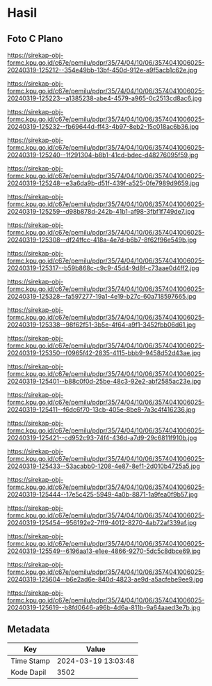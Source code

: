 # Hasil

## Foto C Plano

https://sirekap-obj-formc.kpu.go.id/c67e/pemilu/pdpr/35/74/04/10/06/3574041006025-20240319-125212--354e49bb-13bf-450d-912e-a9f5acb1c62e.jpg

https://sirekap-obj-formc.kpu.go.id/c67e/pemilu/pdpr/35/74/04/10/06/3574041006025-20240319-125223--a1385238-abe4-4579-a965-0c2513cd8ac6.jpg

https://sirekap-obj-formc.kpu.go.id/c67e/pemilu/pdpr/35/74/04/10/06/3574041006025-20240319-125232--fb69644d-ff43-4b97-8eb2-15c018ac6b36.jpg

https://sirekap-obj-formc.kpu.go.id/c67e/pemilu/pdpr/35/74/04/10/06/3574041006025-20240319-125240--1f291304-b8b1-41cd-bdec-d48276095f59.jpg

https://sirekap-obj-formc.kpu.go.id/c67e/pemilu/pdpr/35/74/04/10/06/3574041006025-20240319-125248--e3a6da9b-d51f-439f-a525-0fe7989d9659.jpg

https://sirekap-obj-formc.kpu.go.id/c67e/pemilu/pdpr/35/74/04/10/06/3574041006025-20240319-125259--d98b878d-242b-41b1-af98-3fbf1f749de7.jpg

https://sirekap-obj-formc.kpu.go.id/c67e/pemilu/pdpr/35/74/04/10/06/3574041006025-20240319-125308--df24ffcc-418a-4e7d-b6b7-8f62f96e549b.jpg

https://sirekap-obj-formc.kpu.go.id/c67e/pemilu/pdpr/35/74/04/10/06/3574041006025-20240319-125317--b59b868c-c9c9-45d4-9d8f-c73aae0d4ff2.jpg

https://sirekap-obj-formc.kpu.go.id/c67e/pemilu/pdpr/35/74/04/10/06/3574041006025-20240319-125328--fa597277-19a1-4e19-b27c-60a718597665.jpg

https://sirekap-obj-formc.kpu.go.id/c67e/pemilu/pdpr/35/74/04/10/06/3574041006025-20240319-125338--98f62f51-3b5e-4f64-a9f1-3452fbb06d61.jpg

https://sirekap-obj-formc.kpu.go.id/c67e/pemilu/pdpr/35/74/04/10/06/3574041006025-20240319-125350--f0965f42-2835-4115-bbb9-9458d52d43ae.jpg

https://sirekap-obj-formc.kpu.go.id/c67e/pemilu/pdpr/35/74/04/10/06/3574041006025-20240319-125401--b88c0f0d-25be-48c3-92e2-abf2585ac23e.jpg

https://sirekap-obj-formc.kpu.go.id/c67e/pemilu/pdpr/35/74/04/10/06/3574041006025-20240319-125411--f6dc6f70-13cb-405e-8be8-7a3c4f416236.jpg

https://sirekap-obj-formc.kpu.go.id/c67e/pemilu/pdpr/35/74/04/10/06/3574041006025-20240319-125421--cd952c93-74f4-436d-a7d9-29c6811f910b.jpg

https://sirekap-obj-formc.kpu.go.id/c67e/pemilu/pdpr/35/74/04/10/06/3574041006025-20240319-125433--53acabb0-1208-4e87-8ef1-2d010b4725a5.jpg

https://sirekap-obj-formc.kpu.go.id/c67e/pemilu/pdpr/35/74/04/10/06/3574041006025-20240319-125444--17e5c425-5949-4a0b-8871-1a9fea0f9b57.jpg

https://sirekap-obj-formc.kpu.go.id/c67e/pemilu/pdpr/35/74/04/10/06/3574041006025-20240319-125454--956192e2-7ff9-4012-8270-4ab72af339af.jpg

https://sirekap-obj-formc.kpu.go.id/c67e/pemilu/pdpr/35/74/04/10/06/3574041006025-20240319-125549--6196aa13-e1ee-4866-9270-5dc5c8dbce69.jpg

https://sirekap-obj-formc.kpu.go.id/c67e/pemilu/pdpr/35/74/04/10/06/3574041006025-20240319-125604--b6e2ad6e-840d-4823-ae9d-a5acfebe9ee9.jpg

https://sirekap-obj-formc.kpu.go.id/c67e/pemilu/pdpr/35/74/04/10/06/3574041006025-20240319-125619--b8fd0646-a96b-4d6a-811b-9a64aaed3e7b.jpg


## Metadata

| Key        | Value               |
| ---------- | ------------------- |
| Time Stamp | 2024-03-19 13:03:48 |
| Kode Dapil | 3502                |



